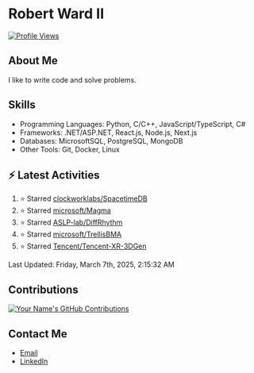 
# Robert Ward II

[![Profile Views](https://komarev.com/ghpvc/?username=Robert-W-Ward)](https://github.com/Robert-W-Ward)

## About Me
I like to write code and solve problems.

## Skills
- Programming Languages: Python, C/C++, JavaScript/TypeScript, C#
- Frameworks: .NET/ASP.NET, React.js, Node.js, Next.js
- Databases: MicrosoftSQL, PostgreSQL, MongoDB
- Other Tools: Git, Docker, Linux

## :zap: Latest Activities
<!--RECENT_ACTIVITY:start-->
1. ⭐ Starred [clockworklabs/SpacetimeDB](https://github.com/clockworklabs/SpacetimeDB)
2. ⭐ Starred [microsoft/Magma](https://github.com/microsoft/Magma)
3. ⭐ Starred [ASLP-lab/DiffRhythm](https://github.com/ASLP-lab/DiffRhythm)
4. ⭐ Starred [microsoft/TrellisBMA](https://github.com/microsoft/TrellisBMA)
5. ⭐ Starred [Tencent/Tencent-XR-3DGen](https://github.com/Tencent/Tencent-XR-3DGen)
<!--RECENT_ACTIVITY:end-->

<!--RECENT_ACTIVITY:last_update-->
Last Updated: Friday, March 7th, 2025, 2:15:32 AM
<!--RECENT_ACTIVITY:last_update_end-->

<!--END_SECTIN:activity-->
## Contributions
[![Your Name's GitHub Contributions](https://github-readme-streak-stats.herokuapp.com/?user=Robert-W-Ward&theme=radical)](https://github.com/your-username)

## Contact Me
- [Email](mailto:robertwesleyward2019@gmail.com)
- [LinkedIn](https://linkedin.com/in/https://www.linkedin.com/in/robert-ward-ii/)
